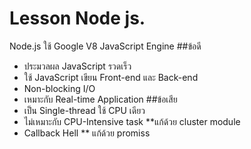 # Lesson Node js.
Node.js ใช้ Google V8 JavaScript Engine
##ข้อดี
- ประมวลผล JavaScript รวดเร็ว
- ใช้ JavaScript เขียน Front-end และ Back-end
- Non-blocking I/O
- เหมาะกับ Real-time Application
##ข้อเสีย
- เป็น Single-thread ใช้ CPU เดียว
- ไม่เหมาะกับ CPU-Intensive task **แก้ด้วย cluster module
- Callback Hell ** แก้ด้วย promiss
